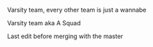 Varsity team, every other team is just a wannabe

Varsity team aka A Squad

Last edit before merging with the master

